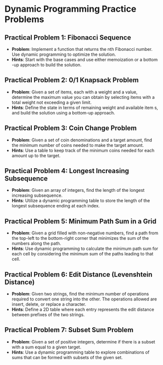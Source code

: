 # Dynamic Programming Practice Problems

## Practical Problem 1: Fibonacci Sequence

* **Problem**: Implement a function that returns the nth Fibonacci number. Use
  dynamic programming to optimize the solution.
* **Hints**: Start with the base cases and use either memoization or a bottom
  -up approach to build the solution.

## Practical Problem 2: 0/1 Knapsack Problem

* **Problem**: Given a set of items, each with a weight and a value, determine
  the maximum value you can obtain by selecting items with a total weight not
  exceeding a given limit.
* **Hints**: Define the state in terms of remaining weight and available item
  s, and build the solution using a bottom-up approach.

## Practical Problem 3: Coin Change Problem

* **Problem**: Given a set of coin denominations and a target amount, find the
  minimum number of coins needed to make the target amount.
* **Hints**: Use a table to keep track of the minimum coins needed for each
  amount up to the target.

## Practical Problem 4: Longest Increasing Subsequence

* **Problem**: Given an array of integers, find the length of the longest
  increasing subsequence.
* **Hints**: Utilize a dynamic programming table to store the length of the
  longest subsequence ending at each index.

## Practical Problem 5: Minimum Path Sum in a Grid

* **Problem**: Given a grid filled with non-negative numbers, find a path from
  the top-left to the bottom-right corner that minimizes the sum of the
  numbers along the path.
* **Hints**: Use dynamic programming to calculate the minimum path sum for
  each cell by considering the minimum sum of the paths leading to that cell.

## Practical Problem 6: Edit Distance (Levenshtein Distance)

* **Problem**: Given two strings, find the minimum number of operations
  required to convert one string into the other. The operations allowed are
  insert, delete, or replace a character.
* **Hints**: Define a 2D table where each entry represents the edit distance
  between prefixes of the two strings.

## Practical Problem 7: Subset Sum Problem

* **Problem**: Given a set of positive integers, determine if there is a
  subset with a sum equal to a given target.
* **Hints**: Use a dynamic programming table to explore combinations of sums
  that can be formed with subsets of the given set.
